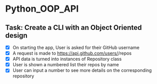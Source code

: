 # Python_OOP_API

## Task: Create a CLI with an Object Oriented design

-[x] On starting the app, User is asked for their GitHub username
-[x] A request is made to https://api.github.com/users/<username>/repos
-[x] API data is turned into instances of Repository class
-[x] User is shown a numbered list their repos by name
-[x] User can input a number to see more details on the corresponding repository
